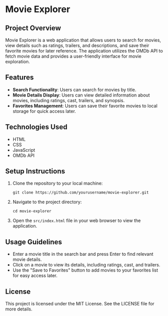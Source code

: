 # Movie Explorer

## Project Overview
Movie Explorer is a web application that allows users to search for movies, view details such as ratings, trailers, and descriptions, and save their favorite movies for later reference. The application utilizes the OMDb API to fetch movie data and provides a user-friendly interface for movie exploration.

## Features
- **Search Functionality**: Users can search for movies by title.
- **Movie Details Display**: Users can view detailed information about movies, including ratings, cast, trailers, and synopsis.
- **Favorites Management**: Users can save their favorite movies to local storage for quick access later.

## Technologies Used
- HTML
- CSS
- JavaScript
- OMDb API

## Setup Instructions
1. Clone the repository to your local machine:
   ```
   git clone https://github.com/yourusername/movie-explorer.git
   ```
2. Navigate to the project directory:
   ```
   cd movie-explorer
   ```
3. Open the `src/index.html` file in your web browser to view the application.

## Usage Guidelines
- Enter a movie title in the search bar and press Enter to find relevant movie details.
- Click on a movie to view its details, including ratings, cast, and trailers.
- Use the "Save to Favorites" button to add movies to your favorites list for easy access later.

## License
This project is licensed under the MIT License. See the LICENSE file for more details.